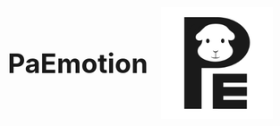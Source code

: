 <p align="center">
  <span style="font-size:48px; font-weight:bold; vertical-align: middle;">PaEmotion</span>
  <img src="assets/logo.png" alt="프로젝트 로고" width="200" style="vertical-align: middle; margin-left: 20px;" />
</p>
